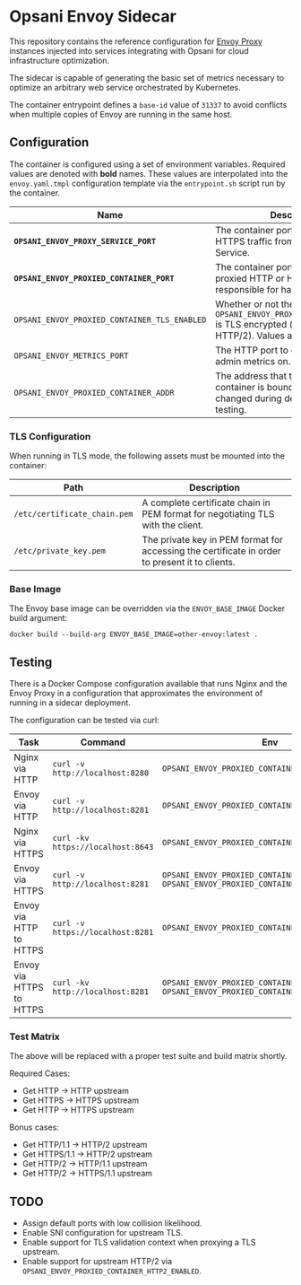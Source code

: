 # Opsani Envoy Sidecar

This repository contains the reference configuration for [Envoy
Proxy](https://www.envoyproxy.io/) instances injected into services integrating
with Opsani for cloud infrastructure optimization.

The sidecar is capable of generating the basic set of metrics necessary to
optimize an arbitrary web service orchestrated by Kubernetes.

The container entrypoint defines a `base-id` value of `31337` to avoid conflicts
when multiple copies of Envoy are running in the same host.

## Configuration

The container is configured using a set of environment variables. Required
values are denoted with **bold** names. These values are interpolated into the
`envoy.yaml.tmpl` configuration template via the `entrypoint.sh` script run by
the container.

| Name | Description | Default |
|------|-------------|---------|
| **`OPSANI_ENVOY_PROXY_SERVICE_PORT`** | The container port receiving HTTP or HTTPS traffic from a Kubernetes Service. | `80` |
| **`OPSANI_ENVOY_PROXIED_CONTAINER_PORT`** | The container port exposing the proxied HTTP or HTTPS application responsible for handling the requests. | `8080` |
| `OPSANI_ENVOY_PROXIED_CONTAINER_TLS_ENABLED` | Whether or not the `OPSANI_ENVOY_PROXIED_CONTAINER_PORT` is TLS encrypted (i.e. HTTPS or HTTP/2). Values are `true` or `false`. | `false` |
| `OPSANI_ENVOY_METRICS_PORT`| The HTTP port to expose Envoy admin metrics on. | `9901` |
| `OPSANI_ENVOY_PROXIED_CONTAINER_ADDR` | The address that the proxied container is bound to. This is only changed during development and testing. | `127.0.0.1` |

### TLS Configuration

When running in TLS mode, the following assets must be mounted into the
container:

| Path | Description |
|------|-------------|
| `/etc/certificate_chain.pem` | A complete certificate chain in PEM format for negotiating TLS with the client. |
| `/etc/private_key.pem` | The private key in PEM format for accessing the certificate in order to present it to clients.

### Base Image

The Envoy base image can be overridden via the `ENVOY_BASE_IMAGE` Docker build
argument:

```console
docker build --build-arg ENVOY_BASE_IMAGE=other-envoy:latest .
```

## Testing

There is a Docker Compose configuration available that runs Nginx and the Envoy
Proxy in a configuration that approximates the environment of running in a
sidecar deployment.

The configuration can be tested via curl:

| Task | Command | Env |
|------|---------|-----|
| Nginx via HTTP | `curl -v http://localhost:8280` | `OPSANI_ENVOY_PROXIED_CONTAINER_PORT=80` |
| Envoy via HTTP | `curl -v http://localhost:8281` | `OPSANI_ENVOY_PROXIED_CONTAINER_PORT=80` |
| Nginx via HTTPS | `curl -kv https://localhost:8643` | `OPSANI_ENVOY_PROXIED_CONTAINER_PORT=80` |
| Envoy via HTTPS | `curl -v http://localhost:8281` |  `OPSANI_ENVOY_PROXIED_CONTAINER_PORT=80, OPSANI_ENVOY_PROXIED_CONTAINER_TLS_ENABLED=true` |
| Envoy via HTTP to HTTPS | `curl -v https://localhost:8281` | `OPSANI_ENVOY_PROXIED_CONTAINER_PORT=443` |
| Envoy via HTTPS to HTTPS | `curl -kv http://localhost:8281` |  `OPSANI_ENVOY_PROXIED_CONTAINER_PORT=443, OPSANI_ENVOY_PROXIED_CONTAINER_TLS_ENABLED=true` |

### Test Matrix

The above will be replaced with a proper test suite and build matrix shortly.

Required Cases:
- Get HTTP -> HTTP upstream
- Get HTTPS -> HTTPS upstream
- Get HTTP -> HTTPS upstream

Bonus cases:
- Get HTTP/1.1 -> HTTP/2 upstream
- Get HTTPS/1.1 -> HTTP/2 upstream
- Get HTTP/2 -> HTTP/1.1 upstream
- Get HTTP/2 -> HTTPS/1.1 upstream

## TODO

- Assign default ports with low collision likelihood.
- Enable SNI configuration for upstream TLS.
- Enable support for TLS validation context when proxying a TLS upstream.
- Enable support for upstream HTTP/2 via
  `OPSANI_ENVOY_PROXIED_CONTAINER_HTTP2_ENABLED`.
